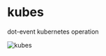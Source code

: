 # kubes

dot-event kubernetes operation

![kubes](https://media.giphy.com/media/qhea3cfjIflsY/giphy.gif)
